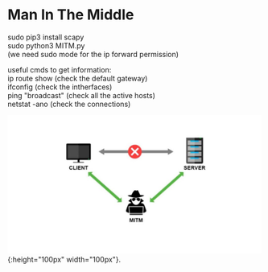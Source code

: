 # Man In The Middle
sudo pip3 install scapy  
sudo python3 MITM.py  
(we need sudo mode for the ip forward permission)  

useful cmds to get information:  
ip route show (check the default gateway)  
ifconfig (check the intherfaces)  
ping "broadcast" (check all the active hosts)  
netstat -ano (check the connections)  

![image](Man-in-the-Middle-1024x559.jpg){:height="100px" width="100px"}.
